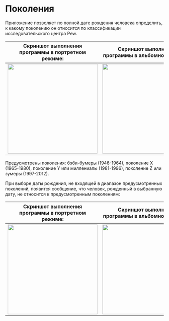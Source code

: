 # Поколения

Приложение позволяет по полной дате рождения человека определить, к какому поколению он относится по классификации исследовательского центра Pew. <br>

| Скриншот выполнения программы в портретном режиме:  | Скриншот выполнения программы в альбомном режиме: |
| :-------------: | :-------------: |
| <img src="https://user-images.githubusercontent.com/90380451/132986678-a453bb26-d994-42a0-9922-ac2d16dc7c67.png" width="285">  | <img src="https://user-images.githubusercontent.com/90380451/132986741-fd6f8d0f-9ab9-4a48-95c6-2de34d67ce53.png" height="285">  |

Предусмотрены поколения: бэби-бумеры (1946-1964), поколение Х (1965-1980), поколение Y или миллениалы (1981-1996), поколение Z или зумеры (1997-2012). 

При выборе даты рождения, не входящей в диапазон предусмотренных поколений, появится сообщение, что человек, рожденный в выбранную дату, не относится к предусмотренным поколениям:

| Скриншот выполнения программы в портретном режиме:  | Скриншот выполнения программы в альбомном режиме: |
| :-------------: | :-------------: |
| <img src="https://user-images.githubusercontent.com/90380451/132987367-9abcd920-07ac-4e72-a755-ac7b7ed9f3a5.png" width="285">  | <img src="https://user-images.githubusercontent.com/90380451/132987411-18ec63b5-9d89-4477-b106-d920d177f04d.png" height="285">  |

